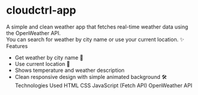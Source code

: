 # cloudctrl-app
A simple and clean weather app that fetches real-time weather data using the OpenWeather API.  
You can search for weather by city name or use your current location.
✨ Features
- Get weather by city name 🌆
- Use current location 📍
- Shows temperature and weather description
- Clean responsive design with simple animated background
🛠 Technologies Used
HTML
CSS
JavaScript (Fetch API)
OpenWeather API
